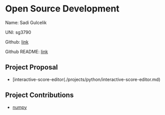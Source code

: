 # Open Source Development

Name: Sadi Gulcelik

UNI: sg3790

Github: [link](https://github.com/sadigulcelik)

Github README: [link](https://github.com/sadigulcelik/sadigulcelik/blob/main/README.md)

## Project Proposal
- [interactive-score-editor(./projects/python/interactive-score-editor.md)

## Project Contributions
- [numpy](./projects/python/librosa.md)